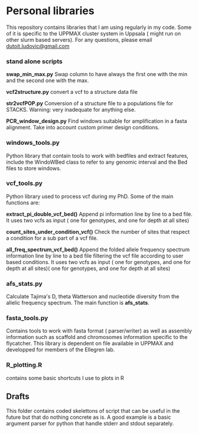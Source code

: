 # Personal libraries

This repository contains libraries that I am using regularly in my code. 
Some of it is specific to the UPPMAX cluster system in Uppsala ( might run on other slurm based servers).
For any questions, please email dutoit.ludovic@gmail.com

### stand alone scripts

**swap_min_max.py**  Swap column to have always the first one with the min and the second one with the max.

**vcf2structure.py** convert a vcf to a structure data file

**str2vcfPOP.py** Conversion of a structure file to a populations file for STACKS. Warning: very inadequate for anything else.

**PCR_window_design.py** Find windows suitable for amplification in a fasta alignment. Take into account custom primer design conditions.

### windows_tools.py

Python library that contain tools to work with bedfiles and extract features, include the WindoWBed class to refer to any genomic interval and the Bed files to store windows.


### vcf_tools.py
Python library used to process vcf during my PhD. Some of the main functions are:

**extract_pi_double_vcf_bed()**
Append pi information line by line to a bed file. It uses two vcfs as input ( one for genotypes, and one for depth at all sites)

**count_sites_under_condition_vcf()**
Check the number of sites that respect a condition for a sub part of a vcf file.

**all_freq_spectrum_vcf_bed()**
Append the folded allele frequency spectrum information line by line to a bed file filtering the vcf file according to user based conditions. It uses two vcfs as input ( one for genotypes, and one for depth at all sites)( one for genotypes, and one for depth at all sites)

### afs_stats.py

Calculate Tajima's D, theta Watterson and nucleotide diversity from the allelic frequency spectrum. The main function is **afs_stats**.


### fasta_tools.py

Contains tools to work with fasta format ( parser/writer) as well as assembly information such as scaffold and chromosomes information specific to the flycatcher. This library is dependent on file available in UPPMAX and developped for members of the Ellegren lab.

### R_plotting.R
contains some basic shortcuts I use to plots in R


## Drafts

This folder contains coded skelettons of script that can be useful in the future but that do nothing concrete as is. A good example is a basic argument parser for python that handle stderr and stdout separately.


